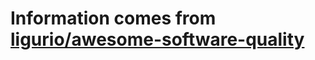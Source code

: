 # Information comes from [ligurio/awesome-software-quality](https://github.com/ligurio/awesome-software-quality)

